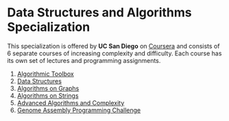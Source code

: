 # Data Structures and Algorithms Specialization

This specialization is offered by **UC San Diego** on [Coursera](https://www.coursera.org/specializations/data-structures-algorithms)
and consists of 6 separate courses of increasing complexity and difficulty. Each course has its own
set of lectures and programming assignments.

1. [Algorithmic Toolbox](https://www.coursera.org/learn/algorithmic-toolbox?specialization=data-structures-algorithms)
2. [Data Structures](https://www.coursera.org/learn/data-structures?specialization=data-structures-algorithms)
3. [Algorithms on Graphs](https://www.coursera.org/learn/algorithms-on-graphs?specialization=data-structures-algorithms)
4. [Algorithms on Strings](https://www.coursera.org/learn/algorithms-on-strings?specialization=data-structures-algorithms)
5. [Advanced Algorithms and Complexity](https://www.coursera.org/learn/advanced-algorithms-and-complexity?specialization=data-structures-algorithms)
6. [Genome Assembly Programming Challenge](https://www.coursera.org/learn/assembling-genomes?specialization=data-structures-algorithms)
